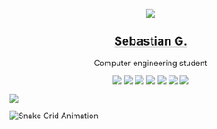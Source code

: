 <p align="center">
    <a href="https://r.gallard.me">
        <img src="https://img.icons8.com/external-others-inmotus-design/150/null/external-S-qwerty-keypad-others-inmotus-design-2.png"/>  
    </a>
  <h2 align="center"><a href="https://www.gallard.me">Sebastian G.</a></h2>
  <p align="center">Computer engineering student<p>
  <p align="center">
        <img src="https://img.shields.io/badge/HTML-239120?style=for-the-badge&logo=html5&logoColor=white" /> 
        <img src="https://img.shields.io/badge/CSS-239120?style=for-the-badge&logo=css3&logoColor=white" /> 
        <img src="https://img.shields.io/badge/Markdown-000000?style=for-the-badge&logo=markdown&logoColor=white" /> 
        <img src="https://img.shields.io/badge/MySQL-00000F?style=for-the-badge&logo=mysql&logoColor=white" /> 
        <img src="https://img.shields.io/badge/Git-E34F26?style=for-the-badge&logo=git&logoColor=white" /> 
        <img src="https://img.shields.io/badge/Windows-017AD7?style=for-the-badge&logo=windows&logoColor=white" />
        <img src="https://img.shields.io/badge/Linux-E34F26?style=for-the-badge&logo=linux&logoColor=black" /> 
  </p>
</p>


![](https://i.imgur.com/waxVImv.png)

    
![Snake Grid Animation](https://github.com/sbgallardo/sbgallardo/blob/public/github-grid-snake.svg)
